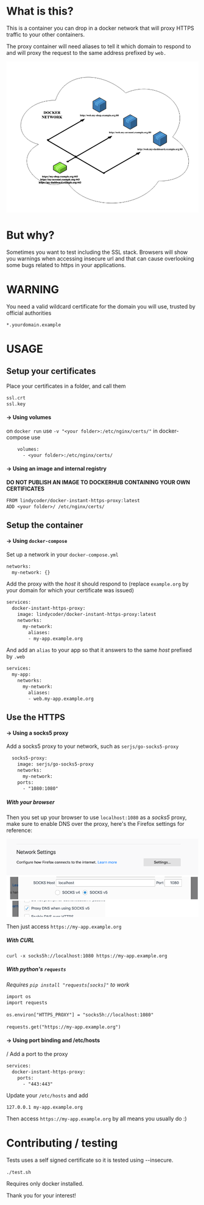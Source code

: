 # What is this?

This is a container you can drop in a docker network that will proxy HTTPS traffic to your other containers.

The proxy container will need aliases to tell it which domain to respond to and will proxy the request to the same
address prefixed by `web.`

![DIAGRAM](docs/docker-instant-https-proxy.png)

# But why?

Sometimes you want to test including the SSL stack.  Browsers will show you warnings when accessing insecure url and
that can cause overlooking some bugs related to https in your applications.

# WARNING

You need a valid wildcard certificate for the domain you will use, trusted by official authorities

```
*.yourdomain.example
```


# USAGE

## Setup your certificates

Place your certificates in a folder, and call them
```
ssl.crt
ssl.key
```


#### -> Using volumes

on `docker run` use `-v "<your folder>:/etc/nginx/certs/"`
in docker-compose use
```
    volumes:
      - <your folder>:/etc/nginx/certs/
```

#### -> Using an image and internal registry

**DO NOT PUBLISH AN IMAGE TO DOCKERHUB CONTAINING YOUR OWN CERTIFICATES**

```
FROM lindycoder/docker-instant-https-proxy:latest
ADD <your folder>/ /etc/nginx/certs/
```

## Setup the container

#### -> Using `docker-compose`

Set up a network in your `docker-compose.yml`
```
networks:
  my-network: {}
```

Add the proxy with the *host* it should respond to (replace `example.org` by your domain for which your certificate was issued)

```
services:
  docker-instant-https-proxy:
    image: lindycoder/docker-instant-https-proxy:latest
    networks:
      my-network:
        aliases:
        - my-app.example.org
```

And add an `alias` to your app so that it answers to the same *host* prefixed by `.web`

```
services:
  my-app:
    networks:
      my-network:
        aliases:
        - web.my-app.example.org
```

## Use the HTTPS

#### -> Using a socks5 proxy

Add a socks5 proxy to your network, such as `serjs/go-socks5-proxy`

```
  socks5-proxy:
    image: serjs/go-socks5-proxy
    networks:
      my-network:
    ports:
      - "1080:1080"
```

##### With your browser

Then you set up your browser to use `localhost:1080` as a *socks5* proxy, make sure to enable DNS over the proxy,
here's the Firefox settings for reference:

![Firefox settings example](docs/firefox-settings-examples.png)

Then just access `https://my-app.example.org`

##### With CURL

```
curl -x socks5h://localhost:1080 https://my-app.example.org
```

##### With python's `requests`

*Requires `pip install "requests[socks]"` to work*

```
import os
import requests

os.environ["HTTPS_PROXY"] = "socks5h://localhost:1080"

requests.get("https://my-app.example.org")
```

#### -> Using port binding and /etc/hosts
/
Add a port to the proxy

```
services:
  docker-instant-https-proxy:
    ports:
      - "443:443"
```

Update your `/etc/hosts` and add

```
127.0.0.1 my-app.example.org
```

Then access `https://my-app.example.org` by all means you usually do :)


# Contributing / testing

Tests uses a self signed certificate so it is tested using --insecure.

`
./test.sh
`

Requires only docker installed.

Thank you for your interest!
